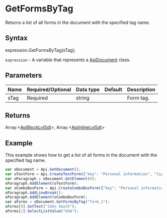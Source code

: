 # GetFormsByTag

Returns a list of all forms in the document with the specified tag name.

## Syntax

expression.GetFormsByTag(sTag);

`expression` - A variable that represents a [ApiDocument](../ApiDocument.md) class.

## Parameters

| **Name** | **Required/Optional** | **Data type** | **Default** | **Description** |
| ------------- | ------------- | ------------- | ------------- | ------------- |
| sTag | Required | string |  | Form tag. |

## Returns

Array.<[ApiBlockLvlSdt](../../ApiBlockLvlSdt/ApiBlockLvlSdt.md)>, Array.<[ApiInlineLvlSdt](../../ApiInlineLvlSdt/ApiInlineLvlSdt.md)>

## Example

This example shows how to get a list of all forms in the document with the specified tag name.

```javascript
var oDocument = Api.GetDocument();
var oTextForm = Api.CreateTextForm({"key": "Personal information", "tip": "Enter your first name", "tag": "form_1", "required": true, "placeholder": "First name", "comb": true, "maxCharacters": 10, "cellWidth": 3, "multiLine": false, "autoFit": false});
var oParagraph = oDocument.GetElement(0);
oParagraph.AddElement(oTextForm);
var oComboBoxForm = Api.CreateComboBoxForm({"key": "Personal information", "tip": "Choose your country", "tag": "form_1", "required": true, "placeholder": "Country", "editable": false, "autoFit": false, "items": ["Latvia", "USA", "UK"]});
oParagraph.AddLineBreak();
oParagraph.AddElement(oComboBoxForm);
var aForms = oDocument.GetFormsByTag("form_1");
aForms[0].SetText("John Smith");
aForms[1].SelectListValue("USA");
```
